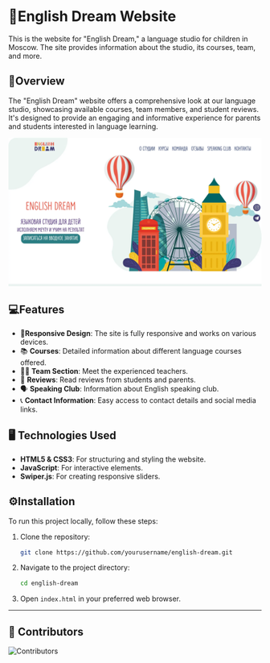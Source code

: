 # 🌟English Dream Website

This is the website for "English Dream," a language studio for children in Moscow. The site provides information about the studio, its courses, team, and more.

## 📖Overview

The "English Dream" website offers a comprehensive look at our language studio, showcasing available courses, team members, and student reviews. It's designed to provide an engaging and informative experience for parents and students interested in language learning.

<img src="./assets/images/Screenshot_EnglishDream.webp" />

## 💻Features

-   🎨**Responsive Design**: The site is fully responsive and works on various devices.
-   📚 **Courses**: Detailed information about different language courses offered.
-   👨‍🏫 **Team Section**: Meet the experienced teachers.
-   📝 **Reviews**: Read reviews from students and parents.
-   🗣️ **Speaking Club**: Information about English speaking club.
-   📞 **Contact Information**: Easy access to contact details and social media links.

## 🖥️ Technologies Used

-   **HTML5 & CSS3**: For structuring and styling the website.
-   **JavaScript**: For interactive elements.
-   **Swiper.js**: For creating responsive sliders.

## ⚙️Installation

To run this project locally, follow these steps:

1. Clone the repository:

    ```bash
    git clone https://github.com/yourusername/english-dream.git
    ```

2. Navigate to the project directory:

    ```bash
    cd english-dream
    ```

3. Open `index.html` in your preferred web browser.

---

## 👥 Contributors

![Contributors](https://contrib.rocks/image?repo=VikFe/English-Dream)
